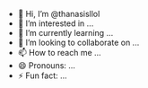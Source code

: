 - 👋 Hi, I’m @thanasisllol
- 👀 I’m interested in ...
- 🌱 I’m currently learning ...
- 💞️ I’m looking to collaborate on ...
- 📫 How to reach me ...
- 😄 Pronouns: ...
- ⚡ Fun fact: ...

<!---
thanasisllol/thanasisllol is a ✨ special ✨ repository because its `README.md` (this file) appears on your GitHub profile.
You can click the Preview link to take a look at your changes.
--->
